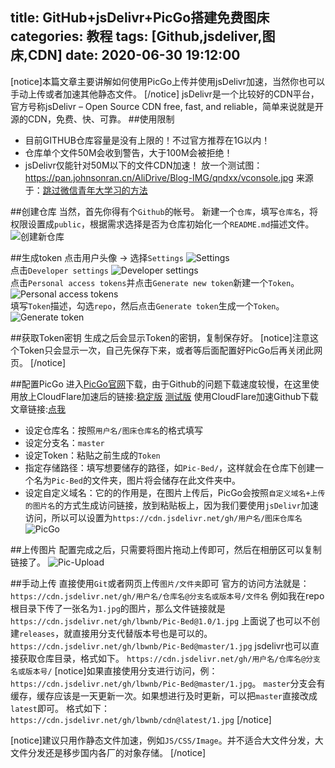 title: GitHub+jsDelivr+PicGo搭建免费图床
categories: 教程
tags: [Github,jsdeliver,图床,CDN]
date: 2020-06-30 19:12:00
---
[notice]本篇文章主要讲解如何使用PicGo上传并使用jsDelivr加速，当然你也可以手动上传或者加速其他静态文件。
[/notice]
jsDelivr是一个比较好的CDN平台，官方号称jsDelivr – Open Source CDN free, fast, and reliable，简单来说就是开源的CDN，免费、快、可靠。
##使用限制
- 目前GITHUB仓库容量是没有上限的！不过官方推荐在1G以内！
- 仓库单个文件50M会收到警告，大于100M会被拒绝！
- jsDelivr仅能针对50M以下的文件CDN加速！
放一个测试图：https://pan.johnsonran.cn/AliDrive/Blog-IMG/qndxx/vconsole.jpg
来源于：[跳过微信青年大学习的方法](https://521331.xyz/archives/14.html)

##创建仓库
当然，首先你得有个`Github`的帐号。
新建一个`仓库`，填写`仓库名`，将权限设置成`public`，根据需求选择是否为仓库初始化一个`README.md`描述文件。
![创建新仓库](https://pan.johnsonran.cn/AliDrive/Blog-IMG/Pic-Bed/new.png)  

##生成token
点击用户头像 -> 选择`Settings`
![Settings](https://pan.johnsonran.cn/AliDrive/Blog-IMG/Pic-Bed/Settings.png)  
点击`Developer settings`
![Developer settings](https://pan.johnsonran.cn/AliDrive/Blog-IMG/Pic-Bed/Developer.png)  
点击`Personal access tokens`并点击`Generate new token`新建一个`Token`。
![Personal access tokens](https://pan.johnsonran.cn/AliDrive/Blog-IMG/Pic-Bed/tokens.png)  
填写`Token`描述，勾选`repo`，然后点击`Generate token`生成一个`Token`。
![Generate token](https://pan.johnsonran.cn/AliDrive/Blog-IMG/Pic-Bed/tokencreate.png)

##获取Token密钥
生成之后会显示Token的密钥，复制保存好。
[notice]注意这个Token只会显示一次，自己先保存下来，或者等后面配置好PicGo后再关闭此网页。
[/notice]

##配置PicGo
进入[PicGo官网](https://github.com/Molunerfinn/PicGo/releases)下载，由于Github的问题下载速度较慢，在这里使用放上CloudFlare加速后的链接:[稳定版](https://github.johnsonran.workers.dev/https:/github.com/Molunerfinn/PicGo/releases/download/v2.2.2/PicGo-Setup-2.2.2.exe)
[测试版](https://github.johnsonran.workers.dev/https://github.com/Molunerfinn/PicGo/releases/download/v2.3.0-beta.1/PicGo-Setup-2.3.0-beta.1.exe)
使用CloudFlare加速Github下载文章链接:[点我](https://521331.xyz/archives/10.html)  

- 设定仓库名：按照`用户名/图床仓库名`的格式填写
- 设定分支名：`master`
- 设定Token：粘贴之前生成的`Token`
- 指定存储路径：填写想要储存的路径，如`Pic-Bed/`，这样就会在仓库下创建一个名为`Pic-Bed`的文件夹，图片将会储存在此文件夹中。
- 设定自定义域名：它的的作用是，在图片上传后，PicGo会按照`自定义域名+上传的图片名`的方式生成访问链接，放到粘贴板上，因为我们要使用`jsDelivr`加速访问，所以可以设置为`https://cdn.jsdelivr.net/gh/用户名/图床仓库名`
![PicGo](https://pan.johnsonran.cn/AliDrive/Blog-IMG/Pic-Bed/picgo.png)

##上传图片
配置完成之后，只需要将图片拖动上传即可，然后在相册区可以复制链接了。
![Pic-Upload](https://pan.johnsonran.cn/AliDrive/Blog-IMG/Pic-Bed/pic-upload.png)

##手动上传
直接使用`Git`或者网页上传`图片/文件夹`即可
官方的访问方法就是：
`https://cdn.jsdelivr.net/gh/用户名/仓库名@分支名或版本号/文件名`
例如我在repo根目录下传了一张名为`1.jpg`的图片，那么文件链接就是
`https://cdn.jsdelivr.net/gh/lbwnb/Pic-Bed@1.0/1.jpg`
上面说了也可以不创建`releases`，就直接用分支代替版本号也是可以的。
`https://cdn.jsdelivr.net/gh/lbwnb/Pic-Bed@master/1.jpg`
jsdelivr也可以直接获取仓库目录，格式如下。
`https://cdn.jsdelivr.net/gh/用户名/仓库名@分支名或版本号/`
[notice]如果直接使用分支进行访问，例：`https://cdn.jsdelivr.net/gh/lbwnb/Pic-Bed@master/1.jpg`。
`master`分支会有缓存，缓存应该是一天更新一次。如果想进行及时更新，可以把`master`直接改成`latest`即可。
格式如下：`https://cdn.jsdelivr.net/gh/lbwnb/cdn@latest/1.jpg`
[/notice]

[notice]建议只用作静态文件加速，例如`JS/CSS/Image`。并不适合大文件分发，大文件分发还是移步国内各厂的对象存储。
[/notice]